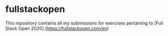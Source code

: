 # fullstackopen

This repository contains all my submissions for exercises pertaining to [Full Stack Open 2020].(https://fullstackopen.com/en)
